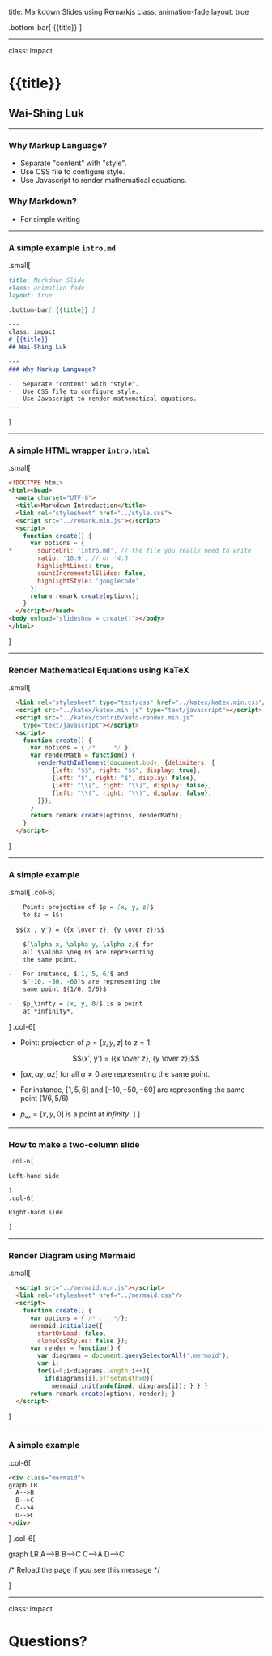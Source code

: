 title: Markdown Slides using Remarkjs
class: animation-fade
layout: true

.bottom-bar[ {{title}} ]

---
class: impact
# {{title}}
## Wai-Shing Luk

---

### Why Markup Language?

-   Separate "content" with "style".
-   Use CSS file to configure style.
-   Use Javascript to render mathematical equations.

### Why Markdown?

-   For simple writing

---
### A simple example `intro.md`

.small[

```markdown
title: Markdown Slide
class: animation-fade
layout: true

.bottom-bar[ {{title}} ]

---
class: impact
# {{title}}
## Wai-Shing Luk

---
### Why Markup Language?

-   Separate "content" with "style".
-   Use CSS file to configure style.
-   Use Javascript to render mathematical equations.
...
```
]

---

### A simple HTML wrapper `intro.html`

.small[

```html
<!DOCTYPE html>
<html><head>
  <meta charset="UTF-8">
  <title>Markdown Introduction</title>
  <link rel="stylesheet" href="../style.css">
  <script src="../remark.min.js"></script>  
  <script>
    function create() {
      var options = {
*       sourceUrl: 'intro.md', // the file you really need to write 
        ratio: '16:9', // or '4:3'
        highlightLines: true,
        countIncrementalSlides: false,
        highlightStyle: 'googlecode' 
      };
      return remark.create(options);
    }
  </script></head>
<body onload="slideshow = create()"></body>
</html>
```

]

---

### Render Mathematical Equations using KaTeX

.small[

```html
  <link rel="stylesheet" type="text/css" href="../katex/katex.min.css"/>
  <script src="../katex/katex.min.js" type="text/javascript"></script>
  <script src="../katex/contrib/auto-render.min.js"
    type="text/javascript"></script>
  <script>
    function create() {
      var options = { /* ... */ };
      var renderMath = function() {
        renderMathInElement(document.body, {delimiters: [
            {left: "$$", right: "$$", display: true},
            {left: "$", right: "$", display: false},
            {left: "\\[", right: "\\]", display: false},
            {left: "\\(", right: "\\)", display: false},
        ]});
      }
      return remark.create(options, renderMath);
    }
  </script>  
```
]

---

### A simple example

.small[
.col-6[

```markdown
-   Point: projection of $p = [x, y, z]$ 
    to $z = 1$:
  
  $$(x', y') = ({x \over z}, {y \over z})$$

-   $[\alpha x, \alpha y, \alpha z]$ for 
    all $\alpha \neq 0$ are representing 
    the same point.

-   For instance, $[1, 5, 6]$ and 
    $[-10, -50, -60]$ are representing the 
    same point $(1/6, 5/6)$

-   $p_\infty = [x, y, 0]$ is a point 
    at *infinity*.
```

]
.col-6[
-   Point: projection of $p = [x, y, z]$ 
    to $z = 1$:
  
  $$(x', y') = ({x \over z}, {y \over z})$$

-   $[\alpha x, \alpha y, \alpha z]$ for 
    all $\alpha \neq 0$ are representing 
    the same point.

-   For instance, $[1, 5, 6]$ and 
    $[-10, -50, -60]$ are representing the 
    same point $(1/6, 5/6)$

-   $p_\infty = [x, y, 0]$ is a point 
    at *infinity*.
]
]

---

### How to make a two-column slide

```markdown
.col-6[

Left-hand side

]
.col-6[

Right-hand side

]
```

---

### Render Diagram using Mermaid

.small[

```html
  <script src="../mermaid.min.js"></script>
  <link rel="stylesheet" href="../mermaid.css"/>
  <script>
    function create() {
      var options = { /* ... */};
      mermaid.initialize({
        startOnLoad: false,
        cloneCssStyles: false });
      var render = function() {
        var diagrams = document.querySelectorAll('.mermaid');
        var i;
        for(i=0;i<diagrams.length;i++){
          if(diagrams[i].offsetWidth>0){
            mermaid.init(undefined, diagrams[i]); } } }
      return remark.create(options, render); }
  </script>
```
]

---

### A simple example

.col-6[

```html
<div class="mermaid">
graph LR
  A-->B
  B-->C
  C-->A
  D-->C
</div>
```

]
.col-6[

<div class="mermaid">
graph LR
  A-->B
  B-->C
  C-->A
  D-->C

/* Reload the page if you see this message */
</div>

]

---

class: impact

Questions?
==========
